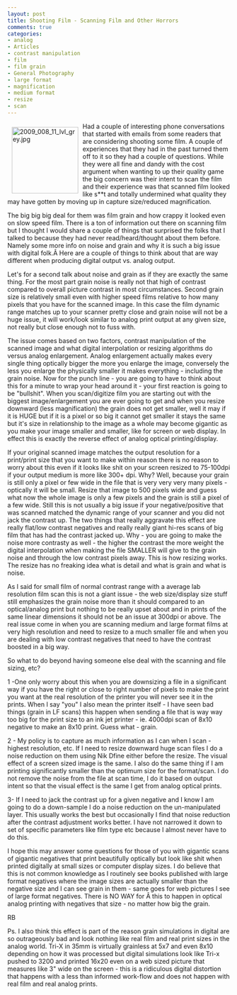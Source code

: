 ```yaml
---
layout: post
title: Shooting Film - Scanning Film and Other Horrors
comments: true
categories:
- analog
- Articles
- contrast manipulation
- film
- film grain
- General Photography
- large format
- magnification
- medium format
- resize
- scan
---
```

<a rel="lightbox" href="/wp-content/uploads/2009/11/2009_008_11_lvl_grey.jpg"><img title="2009_008_11_lvl_grey.jpg" src="/wp-content/uploads/2009/11/.thumbs/.2009_008_11_lvl_grey.jpg" border="0" alt="2009_008_11_lvl_grey.jpg" hspace="10" vspace="10" width="150" height="150" align="left" /></a>Had a couple of interesting phone conversations that started with emails from some readers that are considering shooting some film. A couple of experiences that they had in the past turned them off to it so they had a couple of questions. While they were all fine and dandy with the cost argument when wanting to up their quality game the big concern was their intent to scan the film and their experience was that scanned film looked like s**t and totally undermined what quality they may have gotten by moving up in capture size/reduced magnification.

The big big big deal for them was film grain and how crappy it looked even on slow speed film. There is a ton of information out there on scanning film but I thought I would share a couple of things that surprised the folks that I talked to because they had never read/heard/thought about them before. Namely some more info on noise and grain and why it is such a big issue with digital folk.Â Here are a couple of things to think about that are way different when producing digital output vs. analog output.

Let's for a second talk about noise and grain as if they are exactly the same thing. For the most part grain noise is really not that high of contrast compared to overall picture contrast in most circumstances. Second grain size is relatively small even with higher speed films relative to how many pixels that you have for the scanned image. In this case the film dynamic range matches up to your scanner pretty close and grain noise will not be a huge issue, it will work/look similar to analog print output at any given size, not really but close enough not to fuss with.

The issue comes based on two factors, contrast manipulation of the scanned image and what digital interpolation or resizing algorithms do versus analog enlargement. Analog enlargement actually makes every single thing optically bigger the more you enlarge the image, conversely the less you enlarge the physically smaller it makes everything - including the grain noise. Now for the punch line - you are going to have to think about this for a minute to wrap your head around it - your first reaction is going to be "bullshit". When you scan/digitize film you are starting out with the biggest image/enlargement you are ever going to get and when you resize downward (less magnification) the grain does not get smaller, well it may if it is HUGE but if it is a pixel or so big it cannot get smaller it stays the same but it's size in relationship to the image as a whole may become gigantic as you make your image smaller and smaller, like for screen or web display. In effect this is exactly the reverse effect of analog optical printing/display.

If your original scanned image matches the output resolution for a print/print size that you want to make within reason there is no reason to worry about this even if it looks like shit on your screen resized to 75-100dpi if your output medium is more like 300+ dpi. Why? Well, because your grain is still only a pixel or few wide in the file that is very very very many pixels - optically it will be small. Resize that image to 500 pixels wide and guess what now the whole image is only a few pixels and the grain is still a pixel of a few wide. Still this is not usually a big issue if your negative/positive that was scanned matched the dynamic range of your scanner and you did not jack the contrast up. The two things that really aggravate this effect are really flat/low contrast negatives and really really giant hi-res scans of big film that has had the contrast jacked up. Why - you are going to make the noise more contrasty as well - the higher the contrast the more weight the digital interpolation when making the file SMALLER will give to the grain noise and through the low contrast pixels away. This is how resizing works. The resize has no freaking idea what is detail and what is grain and what is noise.

As I said for small film of normal contrast range with a average lab resolution film scan this is not a giant issue - the web size/display size stuff still emphasizes the grain noise more than it should compared to an optical/analog print but nothing to be really upset about and in prints of the same linear dimensions it should not be an issue at 300dpi or above. The real issue come in when you are scanning medium and large format films at very high resolution and need to resize to a much smaller file and when you are dealing with low contrast negatives that need to have the contrast boosted in a big way.

So what to do beyond having someone else deal with the scanning and file sizing, etc?

1 -One only worry about this when you are downsizing a file in a significant way if you have the right or close to right number of pixels to make the print you want at the real resolution of the printer you will never see it in the prints. When I say "you" I also mean the printer itself - I have seen bad things (grain in LF scans) this happen when sending a file that is way way too big for the print size to an ink jet printer - ie. 4000dpi scan of 8x10 negative to make an 8x10 print. Guess what - grain.

2 - My policy is to capture as much information as I can when I scan - highest resolution, etc. If I need to resize downward huge scan files I do a noise reduction on them using Nik Dfine either before the resize. The visual effect of a screen sized image is the same. I also do the same thing if I am printing significantly smaller than the optimum size for the format/scan. I do not remove the noise from the file at scan time, I do it based on output intent so that the visual effect is the same I get from analog optical prints.

3- If I need to jack the contrast up for a given negative and I know I am going to do a down-sample I do a noise reduction on the un-manipulated layer. This usually works the best but occasionally I find that noise reduction after the contrast adjustment works better. I have not narrowed it down to set of specific parameters like film type etc because I almost never have to do this.

I hope this may answer some questions for those of you with gigantic scans of gigantic negatives that print beautifully optically but look like shit when printed digitally at small sizes or computer display sizes. I do believe that this is not common knowledge as I routinely see books published with large format negatives where the image sizes are actually smaller than the negative size and I can see grain in them - same goes for web pictures I see of large format negatives. There is NO WAY for Â this to happen in optical analog printing with negatives that size - no matter how big the grain.

RB

Ps. I also think this effect is part of the reason grain simulations in digital are so outrageously bad and look nothing like real film and real print sizes in the analog world. Tri-X in 35mm is virtually grainless at 5x7 and even 8x10 depending on how it was processed but digital simulations look like Tri-x pushed to 3200 and printed 16x20 even on a web sized picture that measures like 3" wide on the screen - this is a ridiculous digital distortion that happens with a less than informed work-flow and does not happen with real film and real analog prints.